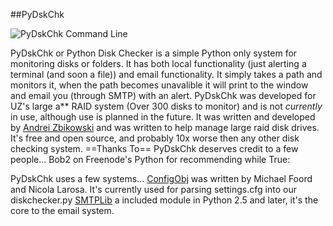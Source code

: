 ##PyDskChk

![PyDskChk Command Line](http://i.imgur.com/VNIUF.jpg)

PyDskChk or Python Disk Checker is a simple Python only system for monitoring disks or folders. It has both local functionality (just alerting a terminal (and soon a file)) and email functionality. It simply takes a path and monitors it, when the path becomes unavalible it will print to the window and email you (through SMTP) with an alert.
PyDskChk was developed for UZ's large a** RAID system (Over 300 disks to monitor) and is not _currently_ in use, although use is planned in the future. It was written and developed by [Andrei Zbikowski](http://az.wbbmx.org/) and was written to help manage large raid disk drives. It's free and open source, and probably 10x worse then any other disk checking system. 
==Thanks To==
PyDskChk deserves credit to a few people...
Bob2 on Freenode's Python for recommending while True:

PyDskChk uses a few systems...
[ConfigObj](http://bit.ly/eauaQx) was written by Michael Foord and Nicola Larosa. It's currently used for parsing settings.cfg into our diskchecker.py
[SMTPLib](http://effbot.org/librarybook/smtplib.htm) a included module in Python 2.5 and later, it's the core to the email system.
